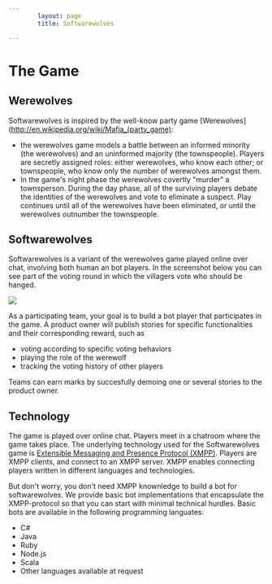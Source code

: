 ```yaml
---
        layout: page
        title: Softwarewolves

---
```


The Game
========

Werewolves
----------

Softwarewolves is inspired by the well-know party game [Werewolves](http://en.wikipedia.org/wiki/Mafia_(party_game): 
- the werewolves game models a battle between an informed minority (the werewolves) and an uninformed majority (the townspeople). Players are secretly assigned roles: either werewolves, who know each other; or townspeople, who know only the number of werewolves amongst them. 
- In the game's night phase the werewolves covertly "murder" a townsperson. During the day phase, all of the surviving players debate the identities of the werewolves and vote to eliminate a suspect. Play continues until all of the werewolves have been eliminated, or until the werewolves outnumber the townspeople. 

Softwarewolves
--------------
Softwarewolves is a variant of the werewolves game played online over chat, involving both human an bot players. In the screenshot below you can see part of the voting round in which the villagers vote who should be hanged.

![](https://raw.github.com/softwarewolves/softwarewolves.github.io/master/images/screenshot.png)

As a participating team, your goal is to build a bot player that participates in the game. A product owner will publish stories for specific functionalities and their corresponding reward, such as
* voting according to specific voting behaviors
* playing the role of the werewolf
* tracking the voting history of other players

Teams can earn marks by succesfully demoing one or several stories to the product owner. 


Technology
----------
The game is played over online chat. Players meet in a chatroom where the game takes place. The underlying technology used for the Softwarewolves game is [Extensible Messaging and Presence Protocol (XMPP)][1]. Players are XMPP clients, and connect to an XMPP server. XMPP enables connecting players written in different languages and technologies.

But don't worry, you don't need XMPP knownledge to build a bot for softwarewolves. We provide basic bot implementations that encapsulate the XMPP-protocol so that you can start with minimal technical hurdles. Basic bots are available in the following programming languates:
- C#
- Java
- Ruby
- Node.js
- Scala
- Other languages available at request

[1]: http://en.wikipedia.org/wiki/XMPP

